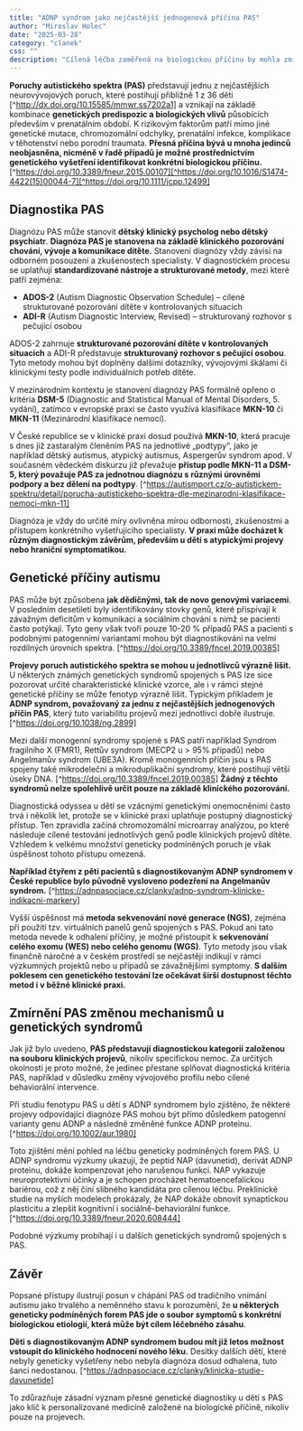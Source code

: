 ```yaml
---
title: "ADNP syndrom jako nejčastější jednogenová příčina PAS"
author: "Miroslav Holec"
date: "2025-03-28"
category: "clanek"
css: ""
description: "Cílená léčba zaměřená na biologickou příčinu by mohla zmírnit projevy PAS u dětí s ADNP syndromem."
---
```


**Poruchy autistického spektra (PAS)** představují jednu z nejčastějších neurovývojových poruch, které postihují přibližně 1 z 36 dětí [^http://dx.doi.org/10.15585/mmwr.ss7202a1] a vznikají na základě kombinace **genetických predispozic a biologických vlivů** působících především v prenatálním období. K rizikovým faktorům patří mimo jiné genetické mutace, chromozomální odchylky, prenatální infekce, komplikace v těhotenství nebo porodní traumata. **Přesná příčina bývá u mnoha jedinců neobjasněna, nicméně v řadě případů je možné prostřednictvím genetického vyšetření identifikovat konkrétní biologickou příčinu.** [^https://doi.org/10.3389/fneur.2015.00107][^https://doi.org/10.1016/S1474-4422(15)00044-7][^https://doi.org/10.1111/jcpp.12499]

## Diagnostika PAS

Diagnózu PAS může stanovit **dětský klinický psycholog nebo dětský psychiatr**. **Diagnóza PAS je stanovena na základě klinického pozorování chování, vývoje a komunikace dítěte.** Stanovení diagnózy vždy závisí na odborném posouzení a zkušenostech specialisty. V diagnostickém procesu se uplatňují **standardizované nástroje a strukturované metody**, mezi které patří zejména:

- **ADOS-2** (Autism Diagnostic Observation Schedule) – cílené strukturované pozorování dítěte v kontrolovaných situacích
- **ADI-R** (Autism Diagnostic Interview, Revised) – strukturovaný rozhovor s pečující osobou

ADOS-2 zahrnuje **strukturované pozorování dítěte v kontrolovaných situacích** a ADI-R představuje **strukturovaný rozhovor s pečující osobou**. Tyto metody mohou být doplněny dalšími dotazníky, vývojovými škálami či klinickými testy podle individuálních potřeb dítěte. 

V mezinárodním kontextu je stanovení diagnózy PAS formálně opřeno o kritéria **DSM-5** (Diagnostic and Statistical Manual of Mental Disorders, 5. vydání), zatímco v evropské praxi se často využívá klasifikace **MKN-10** či **MKN-11** (Mezinárodní klasifikace nemocí). 

V České republice se v klinické praxi dosud používá **MKN-10**, která pracuje s dnes již zastaralým členěním PAS na jednotlivé „podtypy“, jako je například dětský autismus, atypický autismus, Aspergerův syndrom apod. V současném vědeckém diskurzu již převažuje **přístup podle MKN-11 a DSM-5, který považuje PAS za jednotnou diagnózu s různými úrovněmi podpory a bez dělení na podtypy**. [^https://autismport.cz/o-autistickem-spektru/detail/porucha-autistickeho-spektra-dle-mezinarodni-klasifikace-nemoci-mkn-11]

Diagnóza je vždy do určité míry ovlivněna mírou odbornosti, zkušenostmi a přístupem konkrétního vyšetřujícího specialisty. **V praxi může docházet k různým diagnostickým závěrům, především u dětí s atypickými projevy nebo hraniční symptomatikou.**

## Genetické příčiny autismu

PAS může být způsobena **jak dědičnými, tak de novo genovými variacemi**. V posledním desetiletí byly identifikovány stovky genů, které přispívají k závažným deficitům v komunikaci a sociálním chování s nimž se pacienti často potýkají. Tyto geny však tvoří pouze 10-20 % případů PAS a pacienti s podobnými patogenními variantami mohou být diagnostikováni na velmi rozdílných úrovních spektra. [^https://doi.org/10.3389/fncel.2019.00385]

**Projevy poruch autistického spektra se mohou u jednotlivců výrazně lišit.** U některých známých genetických syndromů spojených s PAS lze sice pozorovat určité charakteristické klinické vzorce, ale i v rámci stejné genetické příčiny se může fenotyp výrazně lišit. Typickým příkladem je **ADNP syndrom, považovaný za jednu z nejčastějších jednogenových příčin PAS**, který tuto variabilitu projevů mezi jednotlivci dobře ilustruje. [^https://doi.org/10.1038/ng.2899]

Mezi další monogenní syndromy spojené s PAS patří například Syndrom fragilního X (FMR1), Rettův syndrom (MECP2 u > 95% případů) nebo Angelmanův syndrom (UBE3A). Kromě monogenních příčin jsou s PAS spojeny také mikrodeleční a mikroduplikační syndromy, které postihují větší úseky DNA. [^https://doi.org/10.3389/fncel.2019.00385] **Žádný z těchto syndromů nelze spolehlivě určit pouze na základě klinického pozorování.** 

Diagnostická odyssea u dětí se vzácnými genetickými onemocněními často trvá i několik let, protože se v klinické praxi uplatňuje postupný diagnostický přístup. Ten zpravidla začíná chromozomální microarray analýzou, po které následuje cílené testování jednotlivých genů podle klinických projevů dítěte. Vzhledem k velkému množství geneticky podmíněných poruch je však úspěšnost tohoto přístupu omezená.

**Například čtyřem z pěti pacientů s diagnostikovaným ADNP syndromem v České republice bylo původně vysloveno podezření na Angelmanův syndrom.** [^https://adnpasociace.cz/clanky/adnp-syndrom-klinicke-indikacni-markery]

Vyšší úspěšnost má **metoda sekvenování nové generace (NGS)**, zejména při použití tzv. virtuálních panelů genů spojených s PAS. Pokud ani tato metoda nevede k odhalení příčiny, je možné přistoupit k **sekvenování celého exomu (WES) nebo celého genomu (WGS)**. Tyto metody jsou však finančně náročné a v českém prostředí se nejčastěji indikují v rámci výzkumných projektů nebo u případů se závažnějšími symptomy. **S dalším poklesem cen genetického testování lze očekávat širší dostupnost těchto metod i v běžné klinické praxi.**

## Zmírnění PAS změnou mechanismů u genetických syndromů

Jak již bylo uvedeno, **PAS představují diagnostickou kategorii založenou na souboru klinických projevů**, nikoliv specifickou nemoc. Za určitých okolností je proto možné, že jedinec přestane splňovat diagnostická kritéria PAS, například v důsledku změny vývojového profilu nebo cílené behaviorální intervence.

Při studiu fenotypu PAS u dětí s ADNP syndromem bylo zjištěno, že některé projevy odpovídající diagnóze PAS mohou být přímo důsledkem patogenní varianty genu ADNP a následně změněné funkce ADNP proteinu. [^https://doi.org/10.1002/aur.1980]

Toto zjištění mění pohled na léčbu geneticky podmíněných forem PAS. U ADNP syndromu výzkumy ukazují, že peptid NAP (davunetid), derivát ADNP proteinu, dokáže kompenzovat jeho narušenou funkci. NAP vykazuje neuroprotektivní účinky a je schopen procházet hematoencefalickou bariérou, což z něj činí slibného kandidáta pro cílenou léčbu. Preklinické studie na myších modelech prokázaly, že NAP dokáže obnovit synaptickou plasticitu a zlepšit kognitivní i sociálně-behaviorální funkce. [^https://doi.org/10.3389/fneur.2020.608444]

Podobné výzkumy probíhají i u dalších genetických syndromů spojených s PAS.

## Závěr

Popsané přístupy ilustrují posun v chápání PAS od tradičního vnímání autismu jako trvalého a neměnného stavu k porozumění, že **u některých geneticky podmíněných forem PAS jde o soubor symptomů s konkrétní biologickou etiologií, která může být cílem léčebného zásahu**. 

**Děti s diagnostikovaným ADNP syndromem budou mít již letos možnost vstoupit do klinického hodnocení nového léku.** Desítky dalších dětí, které nebyly geneticky vyšetřeny nebo nebyla diagnóza dosud odhalena, tuto šanci nedostanou. [^https://adnpasociace.cz/clanky/klinicka-studie-davunetide]

To zdůrazňuje zásadní význam přesné genetické diagnostiky u dětí s PAS jako klíč k personalizované medicíně založené na biologické příčině, nikoliv pouze na projevech.



